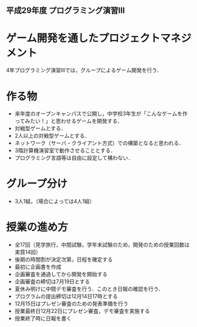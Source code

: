 ## 平成29年度 プログラミング演習III
# ゲーム開発を通したプロジェクトマネジメント
4年プログラミング演習IIIでは，グループによるゲーム開発を行う．

# 作る物
- 来年度のオープンキャンパスで公開し，中学校3年生が「こんなゲームを作ってみたい！」と思わせるゲームを開発する．
- 対戦型ゲームとする．
- 2人以上の対戦型ゲームとする．
 - ネットワーク（サーバ・クライアント方式）での構築となると思われる．
- 3階計算機演習室で動作させることとする．
 - プログラミング言語等は自由に設定して構わない．

# グループ分け
- 3人1組，（場合によっては4人1組）

# 授業の進め方
- 全17回（見学旅行，中間試験，学年末試験のため，開発のための授業回数は実質14回）
- 後期の時間割が決定次第，日程を確定する
- 最初に企画書を作成
- 企画審査を通過してから開発を開始する
- 企画審査の締切は7月19日とする
- 夏休み明けに中間デモ審査を行う．このとき日報の確認を行う．
- プログラムの提出締切は12月14日17時とする
- 12月15日はプレゼン審査のための発表準備を行う
- 授業最終日12月22日にプレゼン審査，デモ審査を実施する
- 授業終了時に日報を書く

